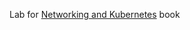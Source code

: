 Lab for [Networking and Kubernetes](https://www.oreilly.com/library/view/networking-and-kubernetes/9781492081647/) book
